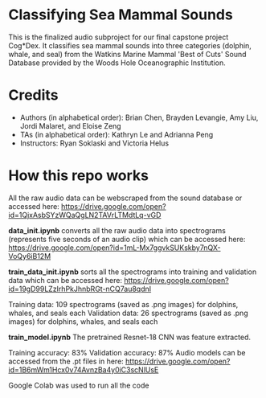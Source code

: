 # Classifying Sea Mammal Sounds
This is the finalized audio subproject for our final capstone project Cog*Dex. It classifies sea mammal sounds into three categories (dolphin, whale, and seal) from the Watkins Marine Mammal 'Best of Cuts' Sound Database provided by the Woods Hole Oceanographic Institution.

# Credits
- Authors (in alphabetical order): Brian Chen, Brayden Levangie, Amy Liu, Jordi Malaret, and Eloise Zeng 
- TAs (in alphabetical order): Kathryn Le and Adrianna Peng
- Instructors: Ryan Soklaski and Victoria Helus

# How this repo works
All the raw audio data can be webscraped from the sound database or accessed here: https://drive.google.com/open?id=1QjxAsbSYzWQaQgLN2TAVrLTMdtLq-vGD

**data_init.ipynb** converts all the raw audio data into spectrograms (represents five seconds of an audio clip) which can be accessed here: https://drive.google.com/open?id=1mL-Mx7ggvkSUKskby7nQX-VoQy6iB12M

**train_data_init.ipynb** sorts all the spectrograms into training and validation data which can be accessed here: https://drive.google.com/open?id=19gD99LZzIrhPkJhnbRGt-nCQ7au8qdnI

Training data: 109 spectrograms (saved as .png images) for dolphins, whales, and seals each
Validation data: 26 spectrograms (saved as .png images) for dolphins, whales, and seals each

**train_model.ipynb** The pretrained Resnet-18 CNN was feature extracted.

Training accuracy: 83%
Validation accuracy: 87%
Audio models can be accessed from the .pt files in here: https://drive.google.com/open?id=1B6mWm1Hcx0v74AvnzBa4y0iC3scNlUsE

Google Colab was used to run all the code